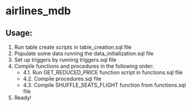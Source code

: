 # airlines_mdb
## Usage: 
1. Run table create scripts in table_creation.sql file
2. Populate some data running the data_initialization.sql file
3. Set up triggers by running triggers.sql file
4. Compile functions and procedures in the following order:
   * 4.1. Run GET_REDUCED_PRICE function script in functions.sql file
   * 4.2. Compile procedures.sql file
   * 4.3. Compile SHUFFLE_SEATS_FLIGHT function from functions.sql file
5. Ready!
